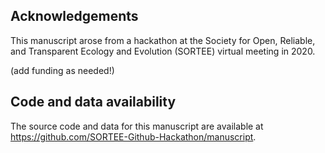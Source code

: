 ## Acknowledgements

This manuscript arose from a hackathon at the Society for Open, Reliable, and Transparent Ecology and Evolution (SORTEE) virtual meeting in 2020.

(add funding as needed!)

## Code and data availability

The source code and data for this manuscript are available at https://github.com/SORTEE-Github-Hackathon/manuscript.